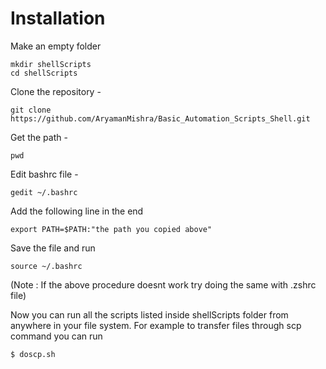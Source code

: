 <h1> Installation </h1>

Make an empty folder

```
mkdir shellScripts
cd shellScripts
```

Clone the repository -

```
git clone https://github.com/AryamanMishra/Basic_Automation_Scripts_Shell.git
```

Get the path -

```
pwd
```

Edit bashrc file -

```
gedit ~/.bashrc
```

Add the following line in the end

```
export PATH=$PATH:"the path you copied above"
```

Save the file and run

```
source ~/.bashrc
```

(Note : If the above procedure doesnt work try doing the same with .zshrc file)

Now you can run all the scripts listed inside shellScripts folder from anywhere in your file system. 
For example to transfer files through scp command you can run
```
$ doscp.sh
```

